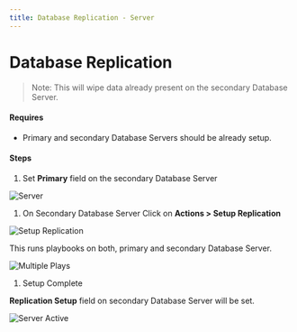 ```yaml
---
title: Database Replication - Server
---
```


# Database Replication

> Note: This will wipe data already present on the secondary Database Server.

#### Requires 
- Primary and secondary Database Servers should be already setup.

#### Steps

1. Set **Primary** field on the secondary Database Server

 ![Server](/assets/press/images/internal/servers/database-replication/primary-set.png)

1. On Secondary Database Server Click on **Actions > Setup Replication**

 ![Setup Replication](/assets/press/images/internal/servers/database-replication/database-server-actions.png)

 This runs playbooks on both, primary and secondary Database Server.

 ![Multiple Plays](/assets/press/images/internal/servers/database-replication/multiple-plays.png)


1. Setup Complete

 **Replication Setup** field on secondary Database Server will be set.

 ![Server Active](/assets/press/images/internal/servers/database-replication/replication-complete.png)
